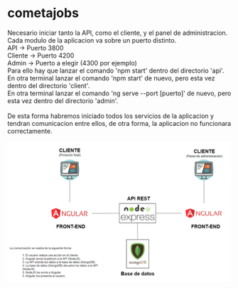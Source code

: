 # cometajobs

Necesario iniciar tanto la API, como el cliente, y el panel de administracion.
<br>
Cada modulo de la aplicacion va sobre un puerto distinto.
<br>
API -> Puerto 3800
<br>
Cliente -> Puerto 4200
<br>
Admin -> Puerto a elegir (4300 por ejemplo)
<br>
Para ello hay que lanzar el comando 'npm start' dentro del directorio 'api'.<br>
En otra terminal lanzar el comando 'npm start' de nuevo, pero esta vez dentro del directorio 'client'.<br>
En otra terminal lanzar el comando 'ng serve --port [puerto]' de nuevo, pero esta vez dentro del directorio 'admin'.<br>
<br>
De esta forma habremos iniciado todos los servicios de la aplicacion y tendran comunicacion entre ellos, de otra forma, la aplicacion no funcionara correctamente.
<br>


![Esquema-de-la-app](https://raw.githubusercontent.com/jesusdm22/cometajobs/master/esquema.PNG?raw=true "Title")
